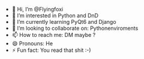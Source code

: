- 👋 Hi, I’m @Flyingfoxi
- 👀 I’m interested in Python and DnD
- 🌱 I’m currently learning PyQt6 and Django
- 💞️ I’m looking to collaborate on: Pythonenviroments
- 📫 How to reach me: DM maybe ?
- 😄 Pronouns: He
- ⚡ Fun fact: You read that shit :-)

<!---
Flyingfoxi/Flyingfoxi is a ✨ special ✨ repository because its `README.md` (this file) appears on your GitHub profile.
You can click the Preview link to take a look at your changes.
--->
